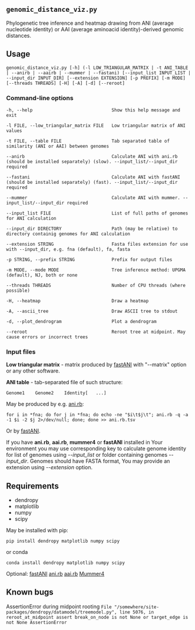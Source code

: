 ## `genomic_distance_viz.py`

Phylogenetic tree inference and heatmap drawing from ANI (average nucleotide identity) or AAI (average aminoacid identity)-derived genomic distances.


## Usage

`genomic_distance_viz.py [-h] (-l LOW_TRIANGULAR_MATRIX | -t ANI_TABLE | --anirb | --aairb | --mummer | --fastani) [--input_list INPUT_LIST | --input_dir INPUT_DIR] [--extension EXTENSION] [-p PREFIX] [-m MODE] [--threads THREADS] [-H] [-A] [-d] [--reroot]`


### Command-line options

```
-h, --help								Show this help message and exit

-l FILE, --low_triangular_matrix FILE   Low triangular matrix of ANI values

-t FILE, --table FILE					Tab separated table of similarity (ANI or AAI) between genomes

--anirb									Calculate ANI with ani.rb (should be installed separately) (slow). --input_list/--input_dir required

--fastani								Calculate ANI with fastANI (should be installed separately) (fast). --input_list/--input_dir required

--mummer								Calculate ANI with mummer. --input_list/--input_dir required

--input_list FILE						List of full paths of genomes for ANI calculation

--input_dir DIRECTORY					Path (may be relative) to directory containig genomes for ANI calculation

--extension STRING						Fasta files extension for use with --input_dir, e.g. fna (default), fa, fasta

-p STRING, --prefix STRING				Prefix for output files

-m MODE, --mode MODE					Tree inference method: UPGMA (default), NJ, both or none

--threads THREADS						Number of CPU threads (where possible)

-H, --heatmap							Draw a heatmap

-A, --ascii_tree						Draw ASCII tree to stdout

-d, --plot_dendrogram					Plot a dendrogram

--reroot								Reroot tree at midpoint. May cause errors or incorrect trees
```


### Input files

**Low triangular matrix** - matrix produced by [fastANI](https://github.com/ParBLiSS/FastANI) with "--matrix" option or any other software.

**ANI table** - tab-separated file of such structure: 

`Genome1    Genome2    Identity[   ...]`

May be produced by e.g. [ani.rb](https://github.com/lmrodriguezr/enveomics):

`for i in *fna; do for j in *fna; do echo -ne "$i\t$j\t"; ani.rb -q -a -1 $i -2 $j 2>/dev/null; done; done >> ani.rb.tsv`


Or by [fastANI](https://github.com/ParBLiSS/FastANI).


If you have **ani.rb**, **aai.rb**, **mummer4** or **fastANI** installed in Your environment you may use corresponding key to calculate genome identity for list of genomes using *--input_list* or folder containing genomes *--input_dir*. Genomes should have FASTA format, You may provide an extension using *--extension* option.


## Requirements

* dendropy
* matplotlib
* numpy
* scipy

May be installed with pip:

`pip install dendropy matplotlib numpy scipy `

or conda

`conda install dendropy matplotlib numpy scipy`

Optional:
[fastANI](https://github.com/ParBLiSS/FastANI)
[ani.rb](https://github.com/lmrodriguezr/enveomics)
[aai.rb](https://github.com/lmrodriguezr/enveomics)
[Mummer4](https://github.com/mummer4/mummer)

## Known bugs

AssertionError during midpoint rooting
`File "/somewhere/site-packages/dendropy/datamodel/treemodel.py", line 5076, in reroot_at_midpoint
	assert break_on_node is not None or target_edge is not None
AssertionError`

